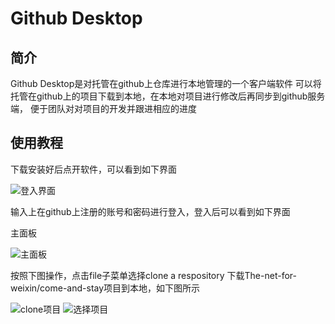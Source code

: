 # Github Desktop
## 简介
Github Desktop是对托管在github上仓库进行本地管理的一个客户端软件
可以将托管在github上的项目下载到本地，在本地对项目进行修改后再同步到github服务端，
便于团队对对项目的开发并跟进相应的进度
## 使用教程
下载安装好后点开软件，可以看到如下界面

![登入界面](https://github.com/The-net-for-weixin/come-and-stay/blob/master/Picture/%E7%99%BB%E5%85%A5.png)

输入上在github上注册的账号和密码进行登入，登入后可以看到如下界面

主面板

![主面板](https://github.com/The-net-for-weixin/come-and-stay/blob/master/Picture/github%E5%AE%A2%E6%88%B7%E7%AB%AF%E5%85%A8%E5%B1%8F.png)

按照下图操作，点击file子菜单选择clone a respository 下载The-net-for-weixin/come-and-stay项目到本地，如下图所示

![clone项目](https://github.com/The-net-for-weixin/come-and-stay/blob/master/Picture/clone.png)
![选择项目](https://github.com/The-net-for-weixin/come-and-stay/blob/master/Picture/%E9%A1%B9%E7%9B%AE%E9%80%89%E6%8B%A9.png)